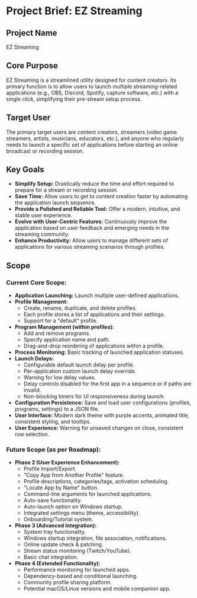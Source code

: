 # Project Brief: EZ Streaming

## Project Name
EZ Streaming

## Core Purpose
EZ Streaming is a streamlined utility designed for content creators. Its primary function is to allow users to launch multiple streaming-related applications (e.g., OBS, Discord, Spotify, capture software, etc.) with a single click, simplifying their pre-stream setup process.

## Target User
The primary target users are content creators, streamers (video game streamers, artists, musicians, educators, etc.), and anyone who regularly needs to launch a specific set of applications before starting an online broadcast or recording session.

## Key Goals
*   **Simplify Setup:** Drastically reduce the time and effort required to prepare for a stream or recording session.
*   **Save Time:** Allow users to get to content creation faster by automating the application launch sequence.
*   **Provide a Polished and Reliable Tool:** Offer a modern, intuitive, and stable user experience.
*   **Evolve with User-Centric Features:** Continuously improve the application based on user feedback and emerging needs in the streaming community.
*   **Enhance Productivity:** Allow users to manage different sets of applications for various streaming scenarios through profiles.

## Scope

### Current Core Scope:
*   **Application Launching:** Launch multiple user-defined applications.
*   **Profile Management:**
    *   Create, rename, duplicate, and delete profiles.
    *   Each profile stores a list of applications and their settings.
    *   Support for a "default" profile.
*   **Program Management (within profiles):**
    *   Add and remove programs.
    *   Specify application name and path.
    *   Drag-and-drop reordering of applications within a profile.
*   **Process Monitoring:** Basic tracking of launched application statuses.
*   **Launch Delays:**
    *   Configurable default launch delay per profile.
    *   Per-application custom launch delay override.
    *   Warning for low delay values.
    *   Delay controls disabled for the first app in a sequence or if paths are invalid.
    *   Non-blocking timers for UI responsiveness during launch.
*   **Configuration Persistence:** Save and load user configurations (profiles, programs, settings) to a JSON file.
*   **User Interface:** Modern dark theme with purple accents, animated title, consistent styling, and tooltips.
*   **User Experience:** Warning for unsaved changes on close, consistent row selection.

### Future Scope (as per Roadmap):
*   **Phase 2 (User Experience Enhancement):**
    *   Profile Import/Export.
    *   "Copy App from Another Profile" feature.
    *   Profile descriptions, categories/tags, activation scheduling.
    *   "Locate App by Name" button.
    *   Command-line arguments for launched applications.
    *   Auto-save functionality.
    *   Auto-launch option on Windows startup.
    *   Integrated settings menu (theme, accessibility).
    *   Onboarding/Tutorial system.
*   **Phase 3 (Advanced Integration):**
    *   System tray functionality.
    *   Windows startup integration, file association, notifications.
    *   Online update check & patching.
    *   Stream status monitoring (Twitch/YouTube).
    *   Basic chat integration.
*   **Phase 4 (Extended Functionality):**
    *   Performance monitoring for launched apps.
    *   Dependency-based and conditional launching.
    *   Community profile sharing platform.
    *   Potential macOS/Linux versions and mobile companion app.
